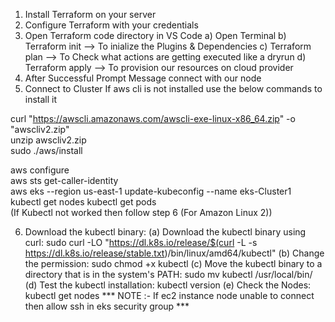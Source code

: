 1. Install Terraform on your server
2. Configure Terraform with your credentials
3. Open Terraform code directory in VS Code
a) Open Terminal
b) Terraform init --> To inialize the Plugins & Dependencies
c) Terraform plan --> To Check what actions are getting executed like a dryrun
d) Terraform apply --> To provision our resources on cloud provider
4. After Successful Prompt Message connect with our node
5. Connect to Cluster
If aws cli is not installed use the below commands to install it  

curl "https://awscli.amazonaws.com/awscli-exe-linux-x86_64.zip" -o "awscliv2.zip"  
unzip awscliv2.zip  
sudo ./aws/install  

aws configure  
aws sts get-caller-identity  
aws eks --region us-east-1 update-kubeconfig --name eks-Cluster1  
kubectl get nodes
kubectl get pods  
(If Kubectl not worked then follow step 6 (For Amazon Linux 2))

6. Download the kubectl binary:
    (a) Download the kubectl binary using curl:
    sudo curl -LO "https://dl.k8s.io/release/$(curl -L -s https://dl.k8s.io/release/stable.txt)/bin/linux/amd64/kubectl"
    (b) Change the permission:
        sudo chmod +x kubectl
    (c) Move the kubectl binary to a directory that is in the system's PATH:
        sudo mv kubectl /usr/local/bin/
    (d) Test the kubectl installation:
        kubectl version
    (e) Check the Nodes:
        kubectl get nodes
*** NOTE :- If ec2 instance node unable to connect then allow ssh in eks security group ***
